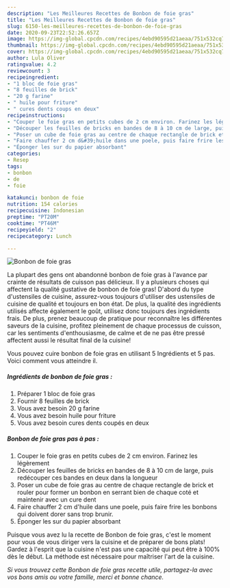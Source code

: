 ```yaml
---
description: "Les Meilleures Recettes de Bonbon de foie gras"
title: "Les Meilleures Recettes de Bonbon de foie gras"
slug: 6150-les-meilleures-recettes-de-bonbon-de-foie-gras
date: 2020-09-23T22:52:26.657Z
image: https://img-global.cpcdn.com/recipes/4ebd90595d21aeaa/751x532cq70/bonbon-de-foie-gras-photo-principale-de-la-recette.jpg
thumbnail: https://img-global.cpcdn.com/recipes/4ebd90595d21aeaa/751x532cq70/bonbon-de-foie-gras-photo-principale-de-la-recette.jpg
cover: https://img-global.cpcdn.com/recipes/4ebd90595d21aeaa/751x532cq70/bonbon-de-foie-gras-photo-principale-de-la-recette.jpg
author: Lula Oliver
ratingvalue: 4.2
reviewcount: 3
recipeingredient:
- "1 bloc de foie gras"
- "8 feuilles de brick"
- "20 g farine"
- " huile pour friture"
- " cures dents coups en deux"
recipeinstructions:
- "Couper le foie gras en petits cubes de 2 cm environ. Farinez les légèrement"
- "Découper les feuilles de bricks en bandes de 8 à 10 cm de large, puis redécouper ces bandes en deux dans la longueur"
- "Poser un cube de foie gras au centre de chaque rectangle de brick et rouler pour former un bonbon en serrant bien de chaque coté et maintenir avec un cure dent"
- "Faire chauffer 2 cm d&#39;huile dans une poele, puis faire frire les bonbons qui doivent dorer sans trop brunir."
- "Éponger les sur du papier absorbant"
categories:
- Resep
tags:
- bonbon
- de
- foie

katakunci: bonbon de foie 
nutrition: 154 calories
recipecuisine: Indonesian
preptime: "PT20M"
cooktime: "PT46M"
recipeyield: "2"
recipecategory: Lunch

---
```



![Bonbon de foie gras](https://img-global.cpcdn.com/recipes/4ebd90595d21aeaa/751x532cq70/bonbon-de-foie-gras-photo-principale-de-la-recette.jpg)

La plupart des gens ont abandonné bonbon de foie gras à l'avance par crainte de résultats de cuisson pas délicieux. Il y a plusieurs choses qui affectent la qualité gustative de bonbon de foie gras! D'abord du type d'ustensiles de cuisine, assurez-vous toujours d'utiliser des ustensiles de cuisine de qualité et toujours en bon état. De plus, la qualité des ingrédients utilisés affecte également le goût, utilisez donc toujours des ingrédients frais. De plus, prenez beaucoup de pratique pour reconnaître les différentes saveurs de la cuisine, profitez pleinement de chaque processus de cuisson, car les sentiments d'enthousiasme, de calme et de ne pas être pressé affectent aussi le résultat final de la cuisine!

<!--inarticleads1-->

Vous pouvez cuire bonbon de foie gras en utilisant 5 Ingrédients et 5 pas. Voici comment vous atteindre il.

##### Ingrédients de bonbon de foie gras :

1. Préparer 1 bloc de foie gras
1. Fournir 8 feuilles de brick
1. Vous avez besoin 20 g farine
1. Vous avez besoin  huile pour friture
1. Vous avez besoin  cures dents coupés en deux




<!--inarticleads2-->

##### Bonbon de foie gras pas à pas :

1. Couper le foie gras en petits cubes de 2 cm environ. Farinez les légèrement
1. Découper les feuilles de bricks en bandes de 8 à 10 cm de large, puis redécouper ces bandes en deux dans la longueur
1. Poser un cube de foie gras au centre de chaque rectangle de brick et rouler pour former un bonbon en serrant bien de chaque coté et maintenir avec un cure dent
1. Faire chauffer 2 cm d&#39;huile dans une poele, puis faire frire les bonbons qui doivent dorer sans trop brunir.
1. Éponger les sur du papier absorbant




<!--inarticleads1-->

<p>
Puisque vous avez lu la recette de Bonbon de foie gras, c'est le moment pour vous de vous diriger vers la cuisine et de préparer de bons plats! Gardez à l'esprit que la cuisine n'est pas une capacité qui peut être à 100% dès le début. La méthode est nécessaire pour maîtriser l'art de la cuisine.
</p>

<p>
<i>Si vous trouvez cette Bonbon de foie gras recette utile, partagez-la avec vos bons amis ou votre famille, merci et bonne chance.</i>
</p>
